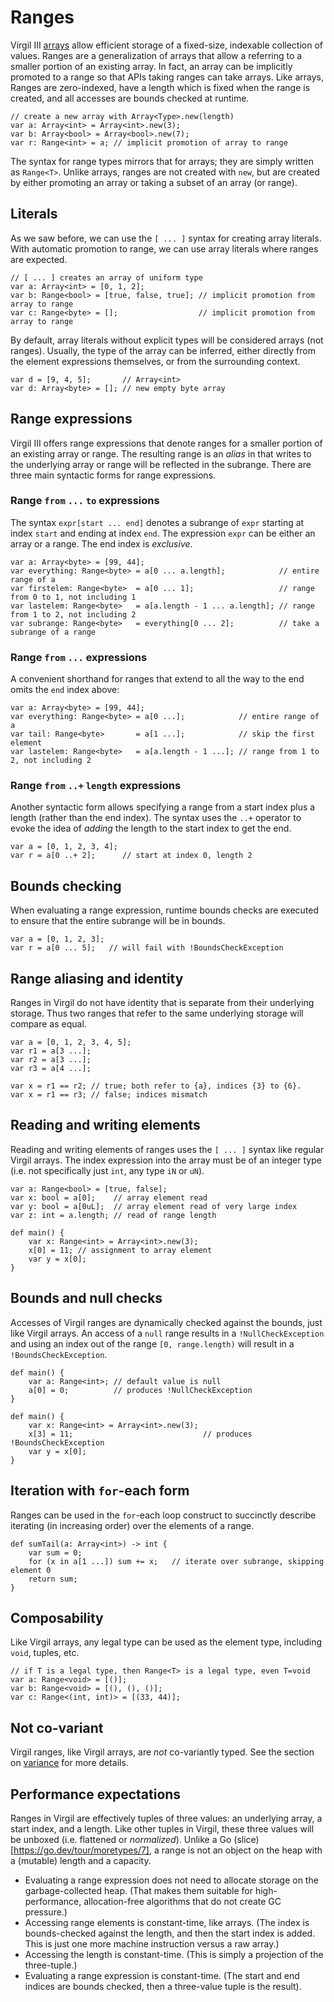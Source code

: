# Ranges #

Virgil III [arrays](Arrays.md) allow efficient storage of a fixed-size, indexable collection of values.
Ranges are a generalization of arrays that allow a referring to a smaller portion of an existing array.
In fact, an array can be implicitly promoted to a range so that APIs taking ranges can take arrays.
Like arrays, Ranges are zero-indexed, have a length which is fixed when the range is created, and all accesses are bounds checked at runtime.

```
// create a new array with Array<Type>.new(length)
var a: Array<int> = Array<int>.new(3);
var b: Array<bool> = Array<bool>.new(7);
var r: Range<int> = a; // implicit promotion of array to range
```

The syntax for range types mirrors that for arrays; they are simply written as `Range<T>`.
Unlike arrays, ranges are not created with `new`, but are created by either promoting an array or taking a subset of an array (or range).

## Literals ##

As we saw before, we can use the `[ ... ]` syntax for creating array literals.
With automatic promotion to range, we can use array literals where ranges are expected.

```
// [ ... ] creates an array of uniform type
var a: Array<int> = [0, 1, 2];
var b: Range<bool> = [true, false, true]; // implicit promotion from array to range
var c: Range<byte> = [];                  // implicit promotion from array to range
```

By default, array literals without explicit types will be considered arrays (not ranges).
Usually, the type of the array can be inferred, either directly from the element expressions themselves, or from the surrounding context.

```
var d = [9, 4, 5];       // Array<int>
var d: Array<byte> = []; // new empty byte array
```

## Range expressions

Virgil III offers range expressions that denote ranges for a smaller portion of an existing array or range.
The resulting range is an _alias_ in that writes to the underlying array or range will be reflected in the subrange.
There are three main syntactic forms for range expressions.

### Range `from` `...` `to` expressions

The syntax `expr[start ... end]` denotes a subrange of `expr` starting at index `start` and ending at index `end`.
The expression `expr` can be either an array or a range.
The end index is _exclusive_.
```
var a: Array<byte> = [99, 44];
var everything: Range<byte> = a[0 ... a.length];            // entire range of a
var firstelem: Range<byte>  = a[0 ... 1];                   // range from 0 to 1, not including 1
var lastelem: Range<byte>   = a[a.length - 1 ... a.length]; // range from 1 to 2, not including 2
var subrange: Range<byte>   = everything[0 ... 2];          // take a subrange of a range
```

### Range `from` `...` expressions

A convenient shorthand for ranges that extend to all the way to the end omits the `end` index above:
```
var a: Array<byte> = [99, 44];
var everything: Range<byte> = a[0 ...];            // entire range of a
var tail: Range<byte>       = a[1 ...];            // skip the first element
var lastelem: Range<byte>   = a[a.length - 1 ...]; // range from 1 to 2, not including 2
```

### Range `from` `..+` `length` expressions

Another syntactic form allows specifying a range from a start index plus a length (rather than the end index).
The syntax uses the `..+` operator to evoke the idea of _adding_ the length to the start index to get the end.
```
var a = [0, 1, 2, 3, 4];
var r = a[0 ..+ 2];      // start at index 0, length 2
```

## Bounds checking

When evaluating a range expression, runtime bounds checks are executed to ensure that the entire subrange will be in bounds.
```
var a = [0, 1, 2, 3];
var r = a[0 ... 5];   // will fail with !BoundsCheckException
```

## Range aliasing and identity

Ranges in Virgil do not have identity that is separate from their underlying storage.
Thus two ranges that refer to the same underlying storage will compare as equal.
```
var a = [0, 1, 2, 3, 4, 5];
var r1 = a[3 ...];
var r2 = a[3 ...];
var r3 = a[4 ...];

var x = r1 == r2; // true; both refer to {a}, indices {3} to {6}.
var x = r1 == r3; // false; indices mismatch
```

## Reading and writing elements ##

Reading and writing elements of ranges uses the `[ ... ]` syntax like regular Virgil arrays.
The index expression into the array must be of an integer type (i.e. not specifically just `int`, any type `iN` or `uN`).
```
var a: Range<bool> = [true, false];
var x: bool = a[0];    // array element read
var y: bool = a[0uL];  // array element read of very large index
var z: int = a.length; // read of range length
```

```
def main() {
    var x: Range<int> = Array<int>.new(3);
    x[0] = 11; // assignment to array element
    var y = x[0];
}
```

## Bounds and null checks ##

Accesses of Virgil ranges are dynamically checked against the bounds, just like Virgil arrays.
An access of a `null` range results in a `!NullCheckException` and using an index out of the range `[0, range.length)` will result in a `!BoundsCheckException`.

```
def main() {
    var a: Range<int>; // default value is null
    a[0] = 0;          // produces !NullCheckException
}
```

```
def main() {
    var x: Range<int> = Array<int>.new(3);
    x[3] = 11;                             // produces !BoundsCheckException
    var y = x[0];
}
```

## Iteration with `for`-each form

Ranges can be used in the `for`-each loop construct to succinctly describe iterating (in increasing order) over the elements of a range.

```
def sumTail(a: Array<int>) -> int {
    var sum = 0;
    for (x in a[1 ...]) sum += x;   // iterate over subrange, skipping element 0
    return sum;
}
```

## Composability ##

Like Virgil arrays, any legal type can be used as the element type, including `void`, tuples, etc.

```
// if T is a legal type, then Range<T> is a legal type, even T=void
var a: Range<void> = [()];
var b: Range<void> = [(), (), ()];
var c: Range<(int, int)> = [(33, 44)];
```

## Not co-variant ##

Virgil ranges, like Virgil arrays, are _not_ co-variantly typed. See the section on [variance](Variance.md) for more details.

## Performance expectations

Ranges in Virgil are effectively tuples of three values: an underlying array, a start index, and a length.
Like other tuples in Virgil, these three values will be unboxed (i.e. flattened or _normalized_).
Unlike a Go (slice)[https://go.dev/tour/moretypes/7], a range is not an object on the heap with a (mutable) length and a capacity.

- Evaluating a range expression does not need to allocate storage on the garbage-collected heap.
  (That makes them suitable for high-performance, allocation-free algorithms that do not create GC pressure.)
- Accessing range elements is constant-time, like arrays.
  (The index is bounds-checked against the length, and then the start index is added. This is just one more
   machine instruction versus a raw array.)
- Accessing the length is constant-time.
  (This is simply a projection of the three-tuple.)
- Evaluating a range expression is constant-time.
  (The start and end indices are bounds checked, then a three-value tuple is the result).
  